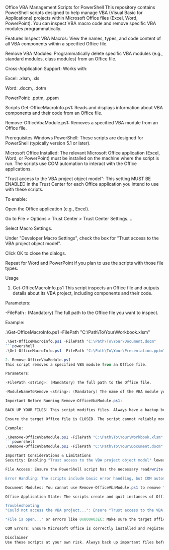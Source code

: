 Office VBA Management Scripts for PowerShell
This repository contains PowerShell scripts designed to help manage VBA (Visual Basic for Applications) projects within Microsoft Office files (Excel, Word, PowerPoint). You can inspect VBA macro code and remove specific VBA modules programmatically.

Features
Inspect VBA Macros: View the names, types, and code content of all VBA components within a specified Office file.

Remove VBA Modules: Programmatically delete specific VBA modules (e.g., standard modules, class modules) from an Office file.

Cross-Application Support: Works with:

Excel: .xlsm, .xls

Word: .docm, .dotm

PowerPoint: .pptm, .ppsm

Scripts
Get-OfficeMacroInfo.ps1: Reads and displays information about VBA components and their code from an Office file.

Remove-OfficeVbaModule.ps1: Removes a specified VBA module from an Office file.

Prerequisites
Windows PowerShell: These scripts are designed for PowerShell (typically version 5.1 or later).

Microsoft Office Installed: The relevant Microsoft Office application (Excel, Word, or PowerPoint) must be installed on the machine where the script is run. The scripts use COM automation to interact with the Office applications.

"Trust access to the VBA project object model": This setting MUST BE ENABLED in the Trust Center for each Office application you intend to use with these scripts.

To enable:

Open the Office application (e.g., Excel).

Go to File > Options > Trust Center > Trust Center Settings....

Select Macro Settings.

Under "Developer Macro Settings", check the box for "Trust access to the VBA project object model".

Click OK to close the dialogs.

Repeat for Word and PowerPoint if you plan to use the scripts with those file types.

Usage
1. Get-OfficeMacroInfo.ps1
This script inspects an Office file and outputs details about its VBA project, including components and their code.

Parameters:

-FilePath <string>: (Mandatory) The full path to the Office file you want to inspect.

Example:

.\Get-OfficeMacroInfo.ps1 -FilePath "C:\Path\To\Your\Workbook.xlsm"
```powershell
.\Get-OfficeMacroInfo.ps1 -FilePath "C:\Path\To\Your\Document.docm"
```powershell
.\Get-OfficeMacroInfo.ps1 -FilePath "C:\Path\To\Your\Presentation.pptm"

2. Remove-OfficeVbaModule.ps1
This script removes a specified VBA module from an Office file.

Parameters:

-FilePath <string>: (Mandatory) The full path to the Office file.

-ModuleNameToRemove <string>: (Mandatory) The name of the VBA module you want to remove (e.g., "Module1", "MyCustomClass").

Important Before Running Remove-OfficeVbaModule.ps1:

BACK UP YOUR FILES! This script modifies files. Always have a backup before running it.

Ensure the target Office file is CLOSED. The script cannot reliably modify a file that is currently open in its respective Office application.

Example:

.\Remove-OfficeVbaModule.ps1 -FilePath "C:\Path\To\Your\Workbook.xlsm" -ModuleNameToRemove "Module1"
```powershell
.\Remove-OfficeVbaModule.ps1 -FilePath "C:\Path\To\Your\Document.docm" -ModuleNameToRemove "ObsoleteCodeModule"

Important Considerations & Limitations
Security: Enabling "Trust access to the VBA project object model" lowers a specific security barrier. Understand the implications in your environment. Consider disabling it when not actively using these scripts if security is a major concern.

File Access: Ensure the PowerShell script has the necessary read/write permissions for the files and directories it's interacting with.

Error Handling: The scripts include basic error handling, but COM automation can sometimes be sensitive. If you encounter persistent issues, check that the Office application itself is functioning correctly and that the file isn't corrupted or locked.

Document Modules: You cannot use Remove-OfficeVbaModule.ps1 to remove "Document" type modules (e.g., ThisWorkbook, Sheet1 in Excel; ThisDocument in Word). These are intrinsic to the file structure. To remove code from them, you would need to modify the script to clear their CodeModule content instead of removing the component.

Office Application State: The scripts create and quit instances of Office applications in the background. If an Office application hangs or doesn't quit properly, you might need to manually close it via Task Manager.

Troubleshooting
"Could not access the VBA project...": Ensure "Trust access to the VBA project object model" is enabled in the relevant Office application's Trust Center.

"File is open..." or errors like 0x800A03EC: Make sure the target Office file is not open in Excel/Word/PowerPoint when running scripts that modify it (especially Remove-OfficeVbaModule.ps1).

COM Errors: Ensure Microsoft Office is correctly installed and registered. A repair of the Office installation might sometimes be necessary.

Disclaimer
Use these scripts at your own risk. Always back up important files before performing operations that modify them. The authors are not responsible for any data loss or issues that may arise from their use.
